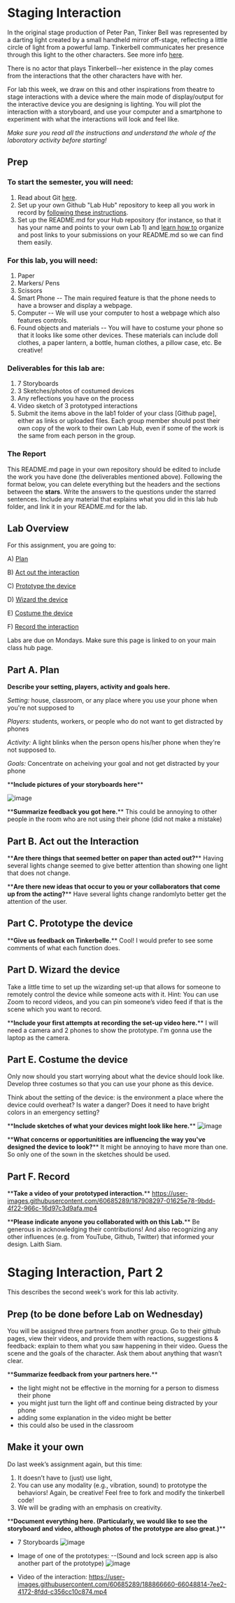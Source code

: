 

# Staging Interaction

In the original stage production of Peter Pan, Tinker Bell was represented by a darting light created by a small handheld mirror off-stage, reflecting a little circle of light from a powerful lamp. Tinkerbell communicates her presence through this light to the other characters. See more info [here](https://en.wikipedia.org/wiki/Tinker_Bell). 

There is no actor that plays Tinkerbell--her existence in the play comes from the interactions that the other characters have with her.

For lab this week, we draw on this and other inspirations from theatre to stage interactions with a device where the main mode of display/output for the interactive device you are designing is lighting. You will plot the interaction with a storyboard, and use your computer and a smartphone to experiment with what the interactions will look and feel like. 

_Make sure you read all the instructions and understand the whole of the laboratory activity before starting!_



## Prep

### To start the semester, you will need:
1. Read about Git [here](https://git-scm.com/book/en/v2/Getting-Started-What-is-Git%3F).
2. Set up your own Github "Lab Hub" repository to keep all you work in record by [following these instructions](https://github.com/FAR-Lab/Developing-and-Designing-Interactive-Devices/blob/2021Fall/readings/Submitting%20Labs.md).
3. Set up the README.md for your Hub repository (for instance, so that it has your name and points to your own Lab 1) and [learn how to](https://guides.github.com/features/mastering-markdown/) organize and post links to your submissions on your README.md so we can find them easily.


### For this lab, you will need:
1. Paper
2. Markers/ Pens
3. Scissors
4. Smart Phone -- The main required feature is that the phone needs to have a browser and display a webpage.
5. Computer -- We will use your computer to host a webpage which also features controls.
6. Found objects and materials -- You will have to costume your phone so that it looks like some other devices. These materials can include doll clothes, a paper lantern, a bottle, human clothes, a pillow case, etc. Be creative!

### Deliverables for this lab are: 
1. 7 Storyboards
1. 3 Sketches/photos of costumed devices
1. Any reflections you have on the process
1. Video sketch of 3 prototyped interactions
1. Submit the items above in the lab1 folder of your class [Github page], either as links or uploaded files. Each group member should post their own copy of the work to their own Lab Hub, even if some of the work is the same from each person in the group.

### The Report
This README.md page in your own repository should be edited to include the work you have done (the deliverables mentioned above). Following the format below, you can delete everything but the headers and the sections between the **stars**. Write the answers to the questions under the starred sentences. Include any material that explains what you did in this lab hub folder, and link it in your README.md for the lab.

## Lab Overview
For this assignment, you are going to:

A) [Plan](#part-a-plan) 

B) [Act out the interaction](#part-b-act-out-the-interaction) 

C) [Prototype the device](#part-c-prototype-the-device)

D) [Wizard the device](#part-d-wizard-the-device) 

E) [Costume the device](#part-e-costume-the-device)

F) [Record the interaction](#part-f-record)

Labs are due on Mondays. Make sure this page is linked to on your main class hub page.

## Part A. Plan 

**Describe your setting, players, activity and goals here.**

_Setting:_ house, classroom, or any place where you use your phone when you're not supposed to

_Players:_ students, workers, or people who do not want to get distracted by phones

_Activity:_ A light blinks when the person opens his/her phone when they're not supposed to.

_Goals:_ Concentrate on acheiving your goal and not get distracted by your phone

\*\***Include pictures of your storyboards here**\*\*

![image](https://user-images.githubusercontent.com/60685289/187900797-3e3a220a-0cd8-4d66-9217-67c6b37e3ec8.png)

\*\***Summarize feedback you got here.**\*\*
This could be annoying to other people in the room who are not using their phone (did not make a mistake)


## Part B. Act out the Interaction

\*\***Are there things that seemed better on paper than acted out?**\*\*
Having several lights change seemed to give better attention than showing one light that does not change.

\*\***Are there new ideas that occur to you or your collaborators that come up from the acting?**\*\*
Have several lights change randomlyto better get the attention of the user.


## Part C. Prototype the device

\*\***Give us feedback on Tinkerbelle.**\*\*
Cool! I would prefer to see some comments of what each function does.


## Part D. Wizard the device
Take a little time to set up the wizarding set-up that allows for someone to remotely control the device while someone acts with it. Hint: You can use Zoom to record videos, and you can pin someone’s video feed if that is the scene which you want to record. 

\*\***Include your first attempts at recording the set-up video here.**\*\*
I will need a camera and 2 phones to show the prototype. I'm gonna use the laptop as the camera.


## Part E. Costume the device

Only now should you start worrying about what the device should look like. Develop three costumes so that you can use your phone as this device.

Think about the setting of the device: is the environment a place where the device could overheat? Is water a danger? Does it need to have bright colors in an emergency setting?

\*\***Include sketches of what your devices might look like here.**\*\*
![image](https://user-images.githubusercontent.com/60685289/187903773-521884e5-36bf-40e7-ac20-532f42adce61.png)


\*\***What concerns or opportunitities are influencing the way you've designed the device to look?**\*\*
It might be annoying to have more than one. So only one of the sown in the sketches should be used.


## Part F. Record

\*\***Take a video of your prototyped interaction.**\*\*
https://user-images.githubusercontent.com/60685289/187908297-01625e78-9bdd-4f22-966c-16d97c3d9afa.mp4


\*\***Please indicate anyone you collaborated with on this Lab.**\*\*
Be generous in acknowledging their contributions! And also recognizing any other influences (e.g. from YouTube, Github, Twitter) that informed your design. 
Laith Siam.

# Staging Interaction, Part 2 

This describes the second week's work for this lab activity.


## Prep (to be done before Lab on Wednesday)

You will be assigned three partners from another group. Go to their github pages, view their videos, and provide them with reactions, suggestions & feedback: explain to them what you saw happening in their video. Guess the scene and the goals of the character. Ask them about anything that wasn’t clear. 

\*\***Summarize feedback from your partners here.**\*\*

- the light might not be effective in the morning for a person to dismess their phone
- you might just turn the light off and continue being distracted by your phone
- adding some explanation in the video might be better
- this could also be used in the classroom

## Make it your own

Do last week’s assignment again, but this time: 
1) It doesn’t have to (just) use light, 
2) You can use any modality (e.g., vibration, sound) to prototype the behaviors! Again, be creative! Feel free to fork and modify the tinkerbell code! 
3) We will be grading with an emphasis on creativity. 

\*\***Document everything here. (Particularly, we would like to see the storyboard and video, although photos of the prototype are also great.)**\*\*
- 7 Storyboards
![image](https://user-images.githubusercontent.com/60685289/188866351-c6c79fad-3a5c-4abd-b118-ec92c5bedece.png)

- Image of one of the prototypes:
--(Sound and lock screen app is also another part of the prototype)
![image](https://user-images.githubusercontent.com/60685289/188866531-39ccc66e-cca5-4d74-a97b-167a31ae985a.png)

- Video of the interaction:
https://user-images.githubusercontent.com/60685289/188866660-66048814-7ee2-4172-8fdd-c356cc10c874.mp4



